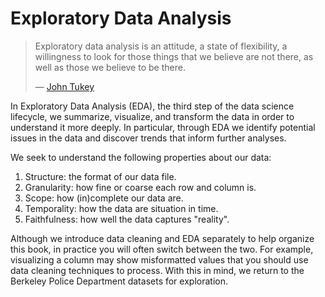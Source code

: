 
# Exploratory Data Analysis

> Exploratory data analysis is an attitude, a state of flexibility, a
> willingness to look for those things that we believe are not there, as well
> as those we believe to be there.
>
> — [John Tukey](https://en.wikipedia.org/wiki/John_Tukey)

In Exploratory Data Analysis (EDA), the third step of the data science
lifecycle, we summarize, visualize, and transform the data in order to
understand it more deeply. In particular, through EDA we identify potential
issues in the data and discover trends that inform further analyses.

We seek to understand the following properties about our data:

1. Structure: the format of our data file.
2. Granularity: how fine or coarse each row and column is.
3. Scope: how (in)complete our data are.
4. Temporality: how the data are situation in time.
5. Faithfulness: how well the data captures "reality".

Although we introduce data cleaning and EDA separately to help organize this
book, in practice you will often switch between the two. For example,
visualizing a column may show misformatted values that you should use data
cleaning techniques to process. With this in mind, we return to the Berkeley
Police Department datasets for exploration.

